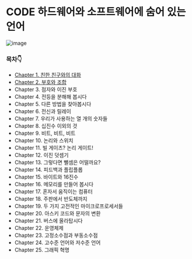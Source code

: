 # CODE 하드웨어와 소프트웨어에 숨어 있는 언어
![image](https://user-images.githubusercontent.com/44824456/130916372-ce113cfc-20a3-4ee3-893b-270770704c57.png)

### 목차👇
- [Chapter 1. 친한 친구와의 대화](./01_친한친구와의대화.md)
- [Chapter 2. 부호와 조합](./02_부호와조합.md)
- Chapter 3. 점자와 이진 부호
- Chapter 4. 전등을 분해해 봅시다
- Chapter 5. 다른 방법을 찾아봅시다
- Chapter 6. 전신과 릴레이
- Chapter 7. 우리가 사용하는 열 개의 숫자들
- Chapter 8. 십진수 이외의 것
- Chapter 9. 비트, 비트, 비트
- Chapter 10. 논리와 스위치
- Chapter 11. 빌 게이츠? 논리 게이트!
- Chapter 12. 이진 덧셈기
- Chapter 13. 그렇다면 뺄셈은 어떨까요?
- Chapter 14. 피드백과 플립플롭
- Chapter 15. 바이트와 16진수
- Chapter 16. 메모리를 만들어 봅시다
- Chapter 17. 혼자서 움직이는 컴퓨터
- Chapter 18. 주판에서 반도체까지
- Chapter 19. 두 가지 고전적인 마이크로프로세서들
- Chapter 20. 아스키 코드와 문자의 변환
- Chapter 21. 버스에 올라탑시다
- Chapter 22. 운영체제
- Chapter 23. 고정소수점과 부동소수점
- Chapter 24. 고수준 언어와 저수준 언어
- Chapter 25. 그래픽 혁명
